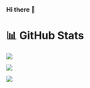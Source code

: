 ### Hi there 👋



# 📊 GitHub Stats
![](https://github-readme-stats.vercel.app/api?username=arupadhyay25&theme=react&hide_border=false&include_all_commits=true&count_private=false)<br/>

![](https://github-readme-streak-stats.herokuapp.com/?user=arupadhyay25&theme=react&hide_border=false)<br/>

![](https://github-readme-stats.vercel.app/api/top-langs/?username=arupadhyay25&theme=react&hide_border=false&include_all_commits=true&count_private=false&layout=compact)
